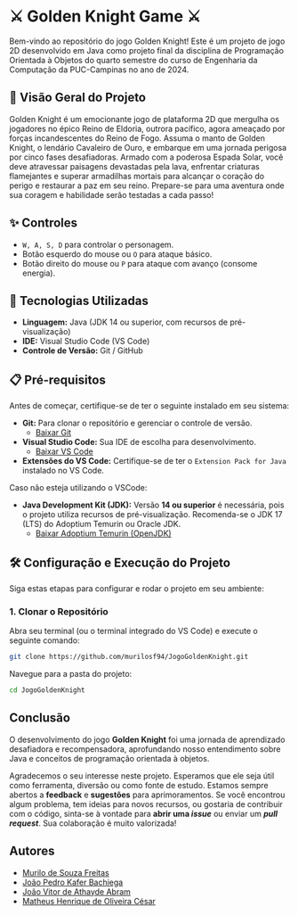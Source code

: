 # ⚔️ Golden Knight Game ⚔️

Bem-vindo ao repositório do jogo Golden Knight! Este é um projeto de jogo 2D desenvolvido em Java como projeto final da disciplina de Programação Orientada à Objetos do quarto semestre do curso de Engenharia da Computação da PUC-Campinas no ano de 2024.

## 🌟 Visão Geral do Projeto

Golden Knight é um emocionante jogo de plataforma 2D que mergulha os jogadores no épico Reino de Eldoria, outrora pacífico, agora ameaçado por forças incandescentes do Reino de Fogo. Assuma o manto de Golden Knight, o lendário Cavaleiro de Ouro, e embarque em uma jornada perigosa por cinco fases desafiadoras. Armado com a poderosa Espada Solar, você deve atravessar paisagens devastadas pela lava, enfrentar criaturas flamejantes e superar armadilhas mortais para alcançar o coração do perigo e restaurar a paz em seu reino. Prepare-se para uma aventura onde sua coragem e habilidade serão testadas a cada passo!

## ✨ Controles

* `W, A, S, D` para controlar o personagem.
* Botão esquerdo do mouse ou `O` para ataque básico.
* Botão direito do mouse ou `P` para ataque com avanço (consome energia).

## 🚀 Tecnologias Utilizadas

* **Linguagem:** Java (JDK 14 ou superior, com recursos de pré-visualização)
* **IDE:** Visual Studio Code (VS Code)
* **Controle de Versão:** Git / GitHub

## 📋 Pré-requisitos

Antes de começar, certifique-se de ter o seguinte instalado em seu sistema:
* **Git:** Para clonar o repositório e gerenciar o controle de versão.
    * [Baixar Git](https://git-scm.com/downloads)
* **Visual Studio Code:** Sua IDE de escolha para desenvolvimento.
    * [Baixar VS Code](https://code.visualstudio.com/)
* **Extensões do VS Code:** Certifique-se de ter o `Extension Pack for Java` instalado no VS Code.

Caso não esteja utilizando o VSCode:
* **Java Development Kit (JDK):** Versão **14 ou superior** é necessária, pois o projeto utiliza recursos de pré-visualização. Recomenda-se o JDK 17 (LTS) do Adoptium Temurin ou Oracle JDK.
    * [Baixar Adoptium Temurin (OpenJDK)](https://adoptium.net/temurin/releases/)

    

## 🛠️ Configuração e Execução do Projeto

Siga estas etapas para configurar e rodar o projeto em seu ambiente:

### 1. Clonar o Repositório
Abra seu terminal (ou o terminal integrado do VS Code) e execute o seguinte comando:

```bash
git clone https://github.com/murilosf94/JogoGoldenKnight.git
```
Navegue para a pasta do projeto:
```bash
cd JogoGoldenKnight 
```

## Conclusão

O desenvolvimento do jogo **Golden Knight** foi uma jornada de aprendizado desafiadora e recompensadora, aprofundando nosso entendimento sobre Java e conceitos de programação orientada à objetos.

Agradecemos o seu interesse neste projeto. Esperamos que ele seja útil como ferramenta, diversão ou como fonte de estudo. Estamos sempre abertos a **feedback** e **sugestões** para aprimoramentos. Se você encontrou algum problema, tem ideias para novos recursos, ou gostaria de contribuir com o código, sinta-se à vontade para **abrir uma *issue*** ou enviar um ***pull request***. Sua colaboração é muito valorizada!



## Autores
- [Murilo de Souza Freitas](https://github.com/murilosf94)
- [João Pedro Kafer Bachiega](https://github.com/joaokafer)
- [João Vitor de Athayde Abram](https://github.com/JoaoAbram)
- [Matheus Henrique de Oliveira César](https://github.com/mikezin021)

